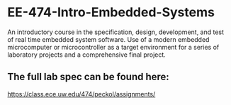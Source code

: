 # EE-474-Intro-Embedded-Systems
An introductory course in the specification, design, development, and test of real time embedded system software. Use of a modern embedded microcomputer or microcontroller as a target environment for a series of laboratory projects and a comprehensive final project.

## The full lab spec can be found here:
https://class.ece.uw.edu/474/peckol/assignments/
